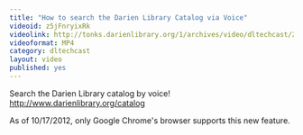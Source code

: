 ```yaml
---
title: "How to search the Darien Library Catalog via Voice"
videoid: z5jFnryixRk
videolink: http://tonks.darienlibrary.org/1/archives/video/dltechcast/20121017_catalog_voice_search.mp4
videoformat: MP4
category: dltechcast
layout: video
published: yes
---
```


Search the Darien Library catalog by voice! http://www.darienlibrary.org/catalog

As of 10/17/2012, only Google Chrome's browser supports this new feature.